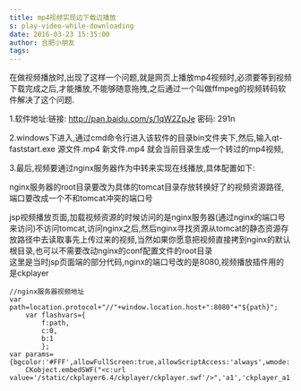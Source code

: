 ```yaml
---
title: mp4视频实现边下载边播放
s: play-video-while-downloading
date: 2016-03-23 15:35:00
author: 合肥小朋友
tags:
---
```

在做视频播放时,出现了这样一个问题,就是网页上播放mp4视频时,必须要等到视频下载完成之后,才能播放,不能够随意拖拽,之后通过一个叫做ffmpeg的视频转码软件解决了这个问题.

1.软件地址:链接: http://pan.baidu.com/s/1qW2ZpJe 密码: 291n

2.windows下进入,通过cmd命令行进入该软件的目录bin文件夹下,然后,输入qt-faststart.exe 源文件.mp4 新文件.mp4 就会当前目录生成一个转过的mp4视频,

3.最后,视频要通过nginx服务器作为中转来实现在线播放,具体配置如下:

nginx服务器的root目录要改为具体的tomcat目录存放转换好了的视频资源路径,端口要改成一个不和tomcat冲突的端口号  

jsp视频播放页面,加载视频资源的时候访问的是nginx服务器(通过nginx的端口号来访问)不访问tomcat,访问nginx之后,然后nginx寻找资源从tomcat的静态资源存放路径中去读取事先上传过来的视频,当然如果你愿意把视频直接拷到nginx的默认根目录,也可以不需要改动nginx的conf配置文件的root目录   
这里是当时jsp页面端的部分代码,nginx的端口号改的是8080,视频播放插件用的是ckplayer
```
//nginx服务器视频地址
var path=location.protocol+"//"+window.location.host+":8080"+"${path}";
	var flashvars={
		f:path,
		c:0,
		b:1
		};
var params={bgcolor:'#FFF',allowFullScreen:true,allowScriptAccess:'always',wmode:'transparent'};
	CKobject.embedSWF("<c:url value='/static/ckplayer6.4/ckplayer/ckplayer.swf'/>",'a1','ckplayer_a1','800','470',flashvars,params);
```
